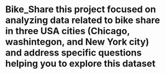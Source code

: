 # Bike_Share this project focused on analyzing data related to bike share in three USA cities (Chicago, washintegon, and New York city) and address specific questions helping you to explore this dataset
